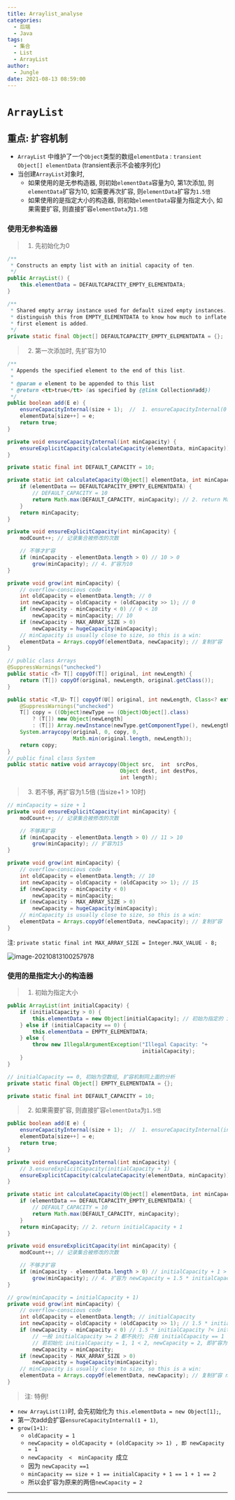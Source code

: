 ```yaml
---
title: Arraylist_analyse
categories:
  - 后端
  - Java
tags:
  - 集合
  - List
  - ArrayList
author:
  - Jungle
date: 2021-08-13 08:59:00
---
```


# `ArrayList`

## 重点: 扩容机制

- `ArrayList` 中维护了一个`Object`类型的数组`elementData` : `transient Object[] elementData` (transient表示不会被序列化)
- 当创建`ArrayList`对象时,
  - 如果使用的是无参构造器, 则初始`elementData`容量为0, 第1次添加, 则`elementData`扩容为10, 如需要再次扩容, 则`elementData`扩容为`1.5倍`
  - 如果使用的是指定大小的构造器, 则初始`elementData`容量为指定大小, 如果需要扩容, 则直接扩容`elementData`为`1.5倍`

### 使用无参构造器

> 1. 先初始化为0

```java
/**
 * Constructs an empty list with an initial capacity of ten.
 */
public ArrayList() {
    this.elementData = DEFAULTCAPACITY_EMPTY_ELEMENTDATA;
}

/**
 * Shared empty array instance used for default sized empty instances. We
 * distinguish this from EMPTY_ELEMENTDATA to know how much to inflate when
 * first element is added.
 */
private static final Object[] DEFAULTCAPACITY_EMPTY_ELEMENTDATA = {};
```

> 2. 第一次添加时, 先扩容为10

```java
/**
 * Appends the specified element to the end of this list.
 *
 * @param e element to be appended to this list
 * @return <tt>true</tt> (as specified by {@link Collection#add})
 */
public boolean add(E e) {
    ensureCapacityInternal(size + 1);  //  1. ensureCapacityInternal(0 + 1)
    elementData[size++] = e;
    return true;
}

private void ensureCapacityInternal(int minCapacity) {
    ensureExplicitCapacity(calculateCapacity(elementData, minCapacity)); // 3.ensureExplicitCapacity(10)
}

private static final int DEFAULT_CAPACITY = 10;

private static int calculateCapacity(Object[] elementData, int minCapacity) { // minCapacity == 1
    if (elementData == DEFAULTCAPACITY_EMPTY_ELEMENTDATA) {
        // DEFAULT_CAPACITY = 10
        return Math.max(DEFAULT_CAPACITY, minCapacity); // 2. return Math.max(10, 1)
    }
    return minCapacity;
}

private void ensureExplicitCapacity(int minCapacity) {
    modCount++; // 记录集合被修改的次数

    // 不够才扩容
    if (minCapacity - elementData.length > 0) // 10 > 0
        grow(minCapacity); // 4. 扩容为10
}

private void grow(int minCapacity) {
    // overflow-conscious code
    int oldCapacity = elementData.length; // 0
    int newCapacity = oldCapacity + (oldCapacity >> 1); // 0
    if (newCapacity - minCapacity < 0) // 0 < 10
        newCapacity = minCapacity; // 10
    if (newCapacity - MAX_ARRAY_SIZE > 0)
        newCapacity = hugeCapacity(minCapacity);
    // minCapacity is usually close to size, so this is a win:
    elementData = Arrays.copyOf(elementData, newCapacity); // 复制扩容
}

// public class Arrays
@SuppressWarnings("unchecked")
public static <T> T[] copyOf(T[] original, int newLength) {
    return (T[]) copyOf(original, newLength, original.getClass());
}

public static <T,U> T[] copyOf(U[] original, int newLength, Class<? extends T[]> newType) {
    @SuppressWarnings("unchecked")
    T[] copy = ((Object)newType == (Object)Object[].class)
        ? (T[]) new Object[newLength]
        : (T[]) Array.newInstance(newType.getComponentType(), newLength);
    System.arraycopy(original, 0, copy, 0,
                     Math.min(original.length, newLength));
    return copy;
}
// public final class System
public static native void arraycopy(Object src,  int  srcPos,
                                    Object dest, int destPos,
                                    int length);
```

> 3. 若不够, 再扩容为1.5倍 (当size+1 > 10时)

``` java
// minCapacity = size + 1
private void ensureExplicitCapacity(int minCapacity) {
    modCount++; // 记录集合被修改的次数

    // 不够再扩容
    if (minCapacity - elementData.length > 0) // 11 > 10
        grow(minCapacity); // 扩容为15
}

private void grow(int minCapacity) {
    // overflow-conscious code
    int oldCapacity = elementData.length; // 10
    int newCapacity = oldCapacity + (oldCapacity >> 1); // 15
    if (newCapacity - minCapacity < 0)
        newCapacity = minCapacity; 
    if (newCapacity - MAX_ARRAY_SIZE > 0)
        newCapacity = hugeCapacity(minCapacity);
    // minCapacity is usually close to size, so this is a win:
    elementData = Arrays.copyOf(elementData, newCapacity); // 复制扩容
}
```

注: `private static final int MAX_ARRAY_SIZE = Integer.MAX_VALUE - 8;`

![image-20210813100257978](Arraylist-analyse/image-20210813100257978.png)



### 使用的是指定大小的构造器

> 1. 初始为指定大小

```java
public ArrayList(int initialCapacity) {
    if (initialCapacity > 0) {
        this.elementData = new Object[initialCapacity]; // 初始为指定的 initialCapacity 大小
    } else if (initialCapacity == 0) {
        this.elementData = EMPTY_ELEMENTDATA; 
    } else {
        throw new IllegalArgumentException("Illegal Capacity: "+
                                           initialCapacity);
    }
}

// initialCapacity == 0, 初始为空数组, 扩容机制同上面的分析
private static final Object[] EMPTY_ELEMENTDATA = {};

private static final int DEFAULT_CAPACITY = 10;
```

> 2. 如果需要扩容, 则直接扩容`elementData`为`1.5倍` 

``` java
public boolean add(E e) {
    ensureCapacityInternal(size + 1);  //  1. ensureCapacityInternal(initialCapacity + 1)
    elementData[size++] = e;
    return true;
}

private void ensureCapacityInternal(int minCapacity) {
    // 3.ensureExplicitCapacity(initialCapacity + 1)
    ensureExplicitCapacity(calculateCapacity(elementData, minCapacity)); 
}

private static int calculateCapacity(Object[] elementData, int minCapacity) { 
    if (elementData == DEFAULTCAPACITY_EMPTY_ELEMENTDATA) {
        // DEFAULT_CAPACITY = 10
        return Math.max(DEFAULT_CAPACITY, minCapacity);
    }
    return minCapacity; // 2. return initialCapacity + 1
}

private void ensureExplicitCapacity(int minCapacity) {
    modCount++; // 记录集合被修改的次数

    // 不够才扩容
    if (minCapacity - elementData.length > 0) // initialCapacity + 1 > initialCapacity
        grow(minCapacity); // 4. 扩容为 newCapacity = 1.5 * initialCapacity
}

// grow(minCapacity = initialCapacity + 1)
private void grow(int minCapacity) {
    // overflow-conscious code
    int oldCapacity = elementData.length; // initialCapacity
    int newCapacity = oldCapacity + (oldCapacity >> 1); // 1.5 * initialCapacity
    if (newCapacity - minCapacity < 0) // 1.5 * initialCapacity ?< initialCapacity+1
        // 一般 initialCapacity >= 2 都不执行; 只有 initialCapacity == 1 时 才会小于.
        // 若初始化 initialCapacity = 1, 1 < 2, newCapacity = 2, 即扩容为原来的2倍, 此为特例.
        newCapacity = minCapacity;
    if (newCapacity - MAX_ARRAY_SIZE > 0)
        newCapacity = hugeCapacity(minCapacity);
    // minCapacity is usually close to size, so this is a win:
    elementData = Arrays.copyOf(elementData, newCapacity); // 复制扩容 newCapacity = 1.5 * initialCapacity
}
```

> 注:  特例!

- `new ArrayList(1)`时, 会先初始化为 `this.elementData = new Object[1];`,
- 第一次add会扩容`ensureCapacityInternal(1 + 1)`, 
- `grow(1+1)`: 
  - `oldCapacity = 1`  
  - `newCapacity = oldCapacity + (oldCapacity >> 1) , 即 newCapacity = 1`
  -  `newCapacity  <  minCapacity `成立
    - 因为 `newCapacity ==1`
    - `minCapacity == size + 1 == initialCapacity + 1 == 1 + 1 == 2`
  - 所以会扩容为原来的两倍`newCapacity = 2`

---



























